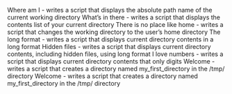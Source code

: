 Where am I - writes a script that displays the absolute path name of the current working directory
What’s in there - writes a script that displays the contents list of your current directory
There is no place like home - writes a script that changes the working directory to the user’s home directory
The long format - writes a script that displays current directory contents in a long format
Hidden files - writes a script that displays current directory contents, including hidden files, using long format
I love numbers - writes a script that displays current directory contents that only digits
Welcome - writes a script that creates a directory named my_first_directory in the /tmp/ directory
Welcome - writes a script that creates a directory named my_first_directory in the /tmp/ directory
